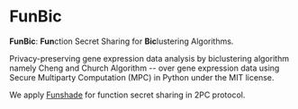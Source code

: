 # FunBic

**FunBic**: **Fun**ction Secret Sharing for **Bic**lustering Algorithms.

Privacy-preserving gene expression data analysis by biclustering algorithm namely Cheng and Church Algorithm -- over gene expression data using Secure Multiparty Computation (MPC) in Python under the MIT license.

We apply [Funshade](https://github.com/ibarrond/funshade) for function secret sharing in 2PC protocol. 
